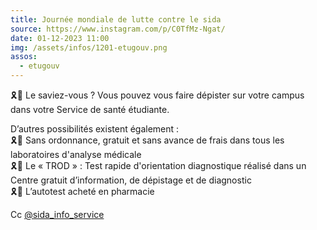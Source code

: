 ```yaml
---
title: Journée mondiale de lutte contre le sida
source: https://www.instagram.com/p/C0TfMz-Ngat/
date: 01-12-2023 11:00
img: /assets/infos/1201-etugouv.png
assos:
  - etugouv
---
```


🎗🔴 Le saviez-vous ? Vous pouvez vous faire dépister sur votre campus dans votre Service de santé étudiante.

D’autres possibilités existent également :  
🎗🔴 Sans ordonnance, gratuit et sans avance de frais dans tous les laboratoires d'analyse médicale  
🎗🔴 Le « TROD » : Test rapide d'orientation diagnostique réalisé dans un Centre gratuit d’information, de dépistage et de diagnostic  
🎗🔴 L’autotest acheté en pharmacie

Cc [@sida_info_service](https://www.instagram.com/sida_info_service/)